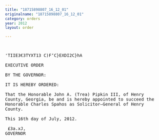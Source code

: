 ```yaml
---
title: "18715898807_16_12_01"
originalname: "18715898807_16_12_01"
category: orders
year: 2012
layout: order

---
```

<pre>
 

'TIIE3€3TYXT13 C)F‘C}EXDI2C}hA

EXECUTIVE ORDER

BY THE GOVERNOR:

IT IS HEREBY ORDERED:

That the Honorable John A. (Trea) Pipkin III, of Henry
County, Georgia, be and is hereby appointed to succeed the
Honorable Charles Spahos as Solicitor—General of Henry
County.

This 16th day of July, 2012.

 £3a.xJ,
GOVERNOR

</pre>
